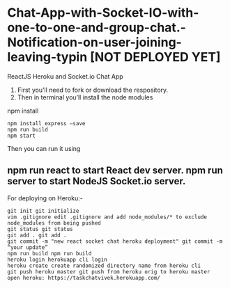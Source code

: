 # Chat-App-with-Socket-IO-with-one-to-one-and-group-chat.-Notification-on-user-joining-leaving-typin [NOT DEPLOYED YET]


ReactJS Heroku and Socket.io Chat App 

1. First you’ll need to fork or download the respository.
2. Then in terminal you’ll install the node modules

npm install

    npm install express –save
    npm run build
    npm start

Then you can run it using


## npm run react to start React dev server. npm run server to start NodeJS Socket.io server.

For deploying on Heroku:-

    git init git initialize
    vim .gitignore edit .gitignore and add node_modules/* to exclude node_modules from being pushed
    git status git status
    git add . git add .
    git commit -m "new react socket chat heroku deployment" git commit -m “your update”
    npm run build npm run build
    heroku login herokuapp cli login
    heroku create create randomized directory name from heroku cli
    git push heroku master git push from heroku orig to heroku master
    open heroku: https://taskchatvivek.herokuapp.com/ 

